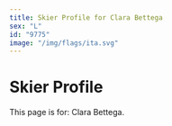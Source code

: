 ```yaml
---
title: Skier Profile for Clara Bettega
sex: "L"
id: "9775"
image: "/img/flags/ita.svg" 
---
```


# Skier Profile

This page is for: Clara Bettega.
    